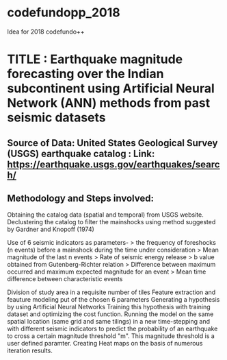 # codefundopp_2018
Idea for 2018 codefundo++

# TITLE : Earthquake magnitude forecasting over the Indian subcontinent using Artificial Neural Network (ANN) methods from past seismic datasets

## Source of Data: United States Geological Survey (USGS) earthquake catalog : Link: https://earthquake.usgs.gov/earthquakes/search/

## Methodology and Steps involved:

Obtaining the catalog data (spatial and temporal) from USGS website. 
Declustering the catalog to filter the mainshocks using method suggested by Gardner and Knopoff (1974)

Use of 6 seismic indicators as parameters-
    > the frequency of foreshocks (n events) before a mainshock during the time under consideration
    > Mean magnitude of the last n events
    > Rate of seismic energy release
    > b value obtained from Gutenberg-Richter relation 
    > Difference between maximum occurred and maximum expected magnitude for an event
    > Mean time difference between characteristic events

Division of study area in a requisite number of tiles
Feature extraction and feauture modeling put of the chosen 6 parameters
Generating a hypothesis by using Artificial Neural Networks
Training this hypothesis with training dataset and optimizing the cost function.
Running the model on the same spatial location (same grid and same tilings) in a new time-stepping and with different seismic         indicators to predict the probability of an earthquake to cross a certain magnitude threshold "m". This magnitude threshold is a user defined paramter. 
Creating Heat maps on the basis of numerous iteration results.
